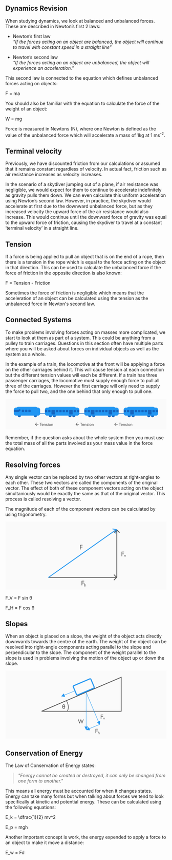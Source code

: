 ## Dynamics Revision
When studying dynamics, we look at balanced and unbalanced forces. These are described in Newton’s first 2 laws:

- Newton’s first law <br>
  *“If the forces acting on an object are balanced, the object will continue to travel with constant speed in a straight line”*

- Newton’s second law <br>
  *“If the forces acting on an object are unbalanced, the object will experience an acceleration.”*

This second law is connected to the equation which defines unbalanced forces acting on objects:

<p>F = ma</p>

You should also be familiar with the equation to calculate the force of the weight of an object:

<p>W = mg</p>

Force is measured in Newtons (N), where one Newton is defined as the value of the unbalanced force which will accelerate a mass of 1kg at 1 ms<sup>-2</sup>.

## Terminal velocity
Previously, we have discounted friction from our calculations or assumed that it remains constant regardless of velocity. In actual fact, friction such as air resistance increases as velocity increases.

In the scenario of a skydiver jumping out of a plane, if air resistance was negligible, we would expect for them to continue to accelerate indefinitely as gravity pulls them down. We can even calculate this uniform acceleration using Newton’s second law. However, in practice, the skydiver would accelerate at first due to the downward unbalanced force, but as they increased velocity the upward force of the air resistance would also increase. This would continue until the downward force of gravity was equal to the upward force of friction, causing the skydiver to travel at a constant ‘terminal velocity’ in a straight line.

## Tension
If a force is being applied to pull an object that is on the end of a rope, then there is a tension in the rope which is equal to the force acting on the object in that direction. This can be used to calculate the unbalanced force if the force of friction in the opposite direction is also known:

<p>F = Tension - Friction</p>

Sometimes the force of friction is negligible which means that the acceleration of an object can be calculated using the tension as the unbalanced force in Newton's second law.

## Connected Systems
To make problems involving forces acting on masses more complicated, we start to look at them as part of a system. This could be anything from a pulley to train carriages. Questions in this section often have multiple parts where you will be asked about forces on individual objects as well as the system as a whole.

In the example of a train, the locomotive at the front will be applying a force on the other carriages behind it. This will cause tension at each connection but the different tension values will each be different. If a train has three passenger carriages, the locomotive must supply enough force to pull all three of the carriages. However the first carriage will only need to supply the force to pull two, and the one behind that only enough to pull one.

![Connected train diagram](connected_train.svg)

Remember, if the question asks about the whole system then you must use the total mass of all the parts involved as your mass value in the force equation.

## Resolving forces
Any single vector can be replaced by two other vectors at right-angles to each other. These two vectors are called the components of the original vector. The effect of both of these component vectors acting on the object simultaniously would be exactly the same as that of the original vector. This process is called resolving a vector.

The magnitude of each of the component vectors can be calculated by using trigonometry.

![Component forces diagram](component_forces.svg)

<p>F_V = F sin θ</p>

<p>F_H = F cos θ</p>

## Slopes
When an object is placed on a slope, the weight of the object acts directly downwards towards the centre of the earth. The weight of the object can be resolved into right-angle components acting parallel to the slope and perpendicular to the slope. The component of the weight parallel to the slope is used in problems involving the
motion of the object up or down the slope.

<!--Insert diagram-->
![Slope diagram](block_slope.svg)

## Conservation of Energy
The Law of Conservation of Energy states:

> *"Energy cannot be created or destroyed, it can only be changed from one form to another."*

This means all energy must be accounted for when it changes states. Energy can take many forms but when talking about forces we tend to look specifically at kinetic and potential energy. These can be calculated using the following equations:

<p>E_k = \dfrac{1}{2} mv^2</p>

<p>E_p = mgh</p>

Another important concept is work, the energy expended to apply a force to an object to make it move a distance:

<p>E_w = Fd</p>
